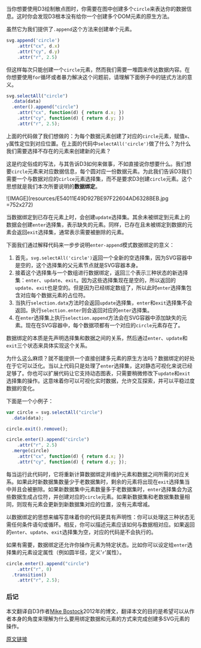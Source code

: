 当你想要使用D3绘制散点图时，你需要在图中创建多个`circle`来表达你的数据信息。这时你会发现D3根本没有给你一个创建多个DOM元素的原生方法。

虽然它为我们提供了`.append`这个方法来创建单个元素。

```js
svg.append('circle')
    .attr("cx", d.x)
    .attr("cy", d.y)
    .attr("r", 2.5)
```

但这样每次只能创建一个`circle`元素，然而我们需要一堆圆来传达数据内容。在你想要使用`for`循环或者暴力解决这个问题前，请理解下面例子中的链式方法的意义。

```js
svg.selectAll("circle")
  .data(data)
  .enter().append("circle")
    .attr("cx", function(d) { return d.x; })
    .attr("cy", function(d) { return d.y; })
    .attr("r", 2.5);
```

上面的代码做了我们想做的：为每个数据元素创建了对应的`circle`元素，赋值`x`、`y`属性定位到对应位置。在上面的代码中`selectAll('circle')`做了什么？为什么我们需要选择不存在的元素来创建新的元素？

这是约定俗成的写法，与其告诉D3如何来做事，不如直接说你想要什么。我们想要`circle`元素来对应数据信息，每个圆对应一份数据元素。为此我们告诉D3我们需要一个与数据对应的`cirlce`元素选择集，而不是要求D3创建`circle`元素。这个思想就是我们本次所要说明的**数据绑定**。

![IMAGE](resources/E54011E49D927BE97F22604AD6328BEB.jpg =752x272)

当数据绑定到已存在元素上时，会创建`update`选择集。其余未被绑定到元素上的数据会创建`enter`选择集，表示缺失的元素。同样，已存在且未被绑定到数据的元素会返回`exit`选择集，通常表示需要被删除的元素。

下面我们通过解释代码来一步步说明`enter-append`模式数据绑定的意义：

1. 首先，`svg.selectAll('circle')`返回一个全新的空选择集，因为SVG容器中是空的，这个选择集的父元素节点就是SVG容器本身。
2. 接着这个选择集与一个数组进行数据绑定，返回三个表示三种状态的新选择集：`enter`、`update`、`exit`。因为这些选择集现在是空的，所以返回的`update`、`exit`也是空的。但是因为已经绑定数组了，所以此时`enter`选择集包含对应每个数据元素的占位符。
3. 当执行`selection.data`方法时会返回`update`选择集，`enter`和`exit`选择集不会返回。执行`selection.enter`则会返回对应的`enter`选择集。
4. 在`enter`选择集上执行`selection.append`方法会在SVG容器中添加缺失的元素。现在在SVG容器中，每个数据项都有一个对应的`circle`元素存在了。

数据绑定的本质是先声明选择集和数据之间的关系，然后通过`enter`、`update`和`exit`三个状态来具体实现这个关系。

为什么这么麻烦？就不能提供一个直接创建多元素的原生方法吗？数据绑定的好处在于它可以泛化。当以上代码只是处理了`enter`选择集，这对静态可视化来说已经足够了。你也可以扩展代码让它支持动态图表，只需要稍微修改下`update`和`exit`选择集的操作。这意味着你可以可视化实时数据，允许交互探索，并可以平稳过度数据的变化。

下面是一个小例子：

```js
var circle = svg.selectAll("circle")
  .data(data);

circle.exit().remove();

circle.enter().append("circle")
    .attr("r", 2.5)
  .merge(circle)
    .attr("cx", function(d) { return d.x; })
    .attr("cy", function(d) { return d.y; });
```

每当运行此代码时，它将重新计算数据绑定并维护元素和数据之间所需的对应关系。如果此时新数据集数量少于老数据集时，剩余的元素将出现在`exit`选择集当中并且会被删除。如果新数据集中元素数量多于老数据集时，`enter`选择集会为这些数据生成占位符，并创建对应的`circle`元素。如果新数据集和老数据集数量相同，则现有元素会更新到新数据集对应的位置，没有元素增减。

以数据绑定的思想来编写意味着你的代码更具有声明性：你可以处理这三种状态无需任何条件语句或循环。相反，你可以描述元素应该如何与数据相对应。如果返回的`enter`、`update`、`exit`选择集为空，对应的代码是不会执行的。

如果有需要，数据绑定还允许你操作元素为特定状态。比如你可以设定给`enter`选择集的元素设定属性（例如圆半径，定义'`r`'属性）。

```js
circle.enter().append("circle")
    .attr("r", 0)
  .transition()
    .attr("r", 2.5);
```

### 后记

本文翻译自D3作者[Mike Bostock](https://bost.ocks.org/mike/)2012年的博文，翻译本文的目的是希望可以从作者本身的角度来理解为什么要用绑定数据和元素的方式来完成创建多SVG元素的操作。

[原文链接](https://bost.ocks.org/mike/join/)